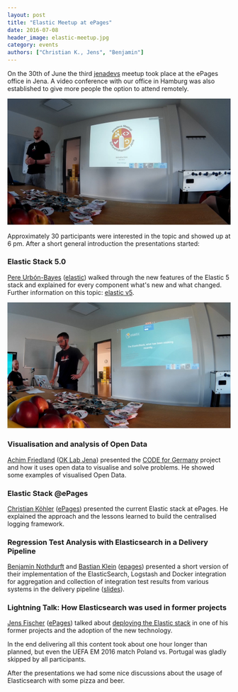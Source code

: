 ```yaml
---
layout: post
title: "Elastic Meetup at ePages"
date: 2016-07-08
header_image: elastic-meetup.jpg
category: events
authors: ["Christian K., Jens", "Benjamin"]
---
```


On the 30th of June the third [jenadevs](http://www.meetup.com/jenadevs/events/230859746) meetup took place at the ePages office in Jena.
A video conference with our office in Hamburg was also established to give more people the option to attend remotely.

![](/assets/img/pages/blog/images/blog-elastic-meetup-1.jpg)

Approximately 30 participants were interested in the topic and showed up at 6 pm.
After a short general introduction the presentations started:

### Elastic Stack 5.0

[Pere Urbón-Bayes](http://www.purbon.com/) ([elastic](https://www.elastic.co)) walked through the new features of the Elastic 5 stack and explained for every component what's new and what changed.
Further information on this topic: [elastic v5](https://www.elastic.co/de/v5).

![](/assets/img/pages/blog/images/blog-elastic-meetup-2.jpg)

### Visualisation and analysis of Open Data

[Achim Friedland](https://twitter.com/ahzf) ([OK Lab Jena](http://codefor.de/jena/)) presented the [CODE for Germany](http://codefor.de/) project and how it uses open data to visualise and solve problems.
He showed some examples of visualised Open Data.

### Elastic Stack @ePages

[Christian Köhler](https://twitter.com/epagesdevs) ([ePages](http://www.epages.com/)) presented the current Elastic stack at ePages.
He explained the approach and the lessons learned to build the centralised logging framework.

### Regression Test Analysis with Elasticsearch in a Delivery Pipeline

[Benjamin Nothdurft](https://twitter.com/dataduke) and [Bastian Klein](https://twitter.com/Dastianoro) ([epages](http://www.epages.com/)) presented a short version of their implementation of the ElasticSearch, Logstash and Docker integration for aggregation and collection of integration test results from various systems in the delivery pipeline ([slides](https://speakerdeck.com/dataduke/automated-test-evaluation-short-version)).

### Lightning Talk: How Elasticsearch was used in former projects

[Jens Fischer](https://twitter.com/jensfischerhh) ([ePages](http://www.epages.com/)) talked about [deploying the Elastic stack](https://slidr.io/jensfischerhh/deploying-the-elastic-stack) in one of his former projects and the adoption of the new technology.

In the end delivering all this content took about one hour longer than planned,
but even the UEFA EM 2016 match Poland vs. Portugal was gladly skipped by all participants.

After the presentations we had some nice discussions about the usage of Elasticsearch with some pizza and beer.
